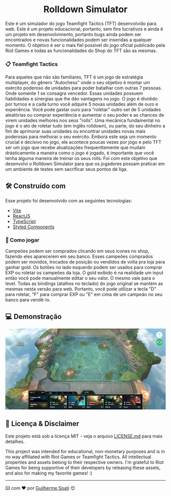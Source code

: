 <h1 align="center">
    Rolldown Simulator
</h1>

Este é um simulador do jogo Teamfight Tactics (TFT) desenvolvido para web. Este é um projeto educacional, portanto, sem fins lucrativos e ainda é um projeto em desenvolvimento, portanto bugs ainda podem ser encontrados e novas funcionalidades podem ser inseridas a qualquer momento. O objetivo é ser o mais fiel possível do jogo oficial publicado pela Riot Games e todas as funcionalidades do Shop do TFT são as mesmas. 

### 📋 Teamfight Tactics

Para aqueles que não são familiares, TFT é um jogo de estratégia multiplayer, do gênero "Autochess" onde o seu objetivo é montar um exército poderoso de unidades para poder batalhar com outras 7 pessoas. Onde somente 1 se consagra vencedor. Essas unidades possuem habilidades e sinergias que lhe dão vantagens no jogo. O jogo é dividido por turnos e a cada turno você adquire 5 novas unidades além de ouro e experiência. Você pode gastar ouro para "roletar" outro set de 5 unidades aleatórias ou comprar experiência e aumentar o seu poder e as chances de virem unidades melhores nos seus "rolls".
Uma mecânica fundamental no jogo é o ato de roletar tudo (em inglês rolldown), ou parte, do seu dinheiro a fim de aprimorar suas unidades ou encontrar unidades novas mais poderosas para melhorar o seu exército. Embora este seja um momento crucial e decisivo no jogo, ele acontece poucas vezes por jogo e pelo TFT ser um jogo que recebe atualizações frequenttemente que mudam drásticamente a maneira como o jogo é jogado, é importante que você tenha alguma maneira de treinar os seus rolls. Foi com este objetivo que desenvolvi o Rolldown Simulator para que os jogadores possam praticar em um ambiente de testes sem sacrificar seus pontos de liga.

## 🛠️ Construído com

Esse projeto foi desenvolvido com as seguintes tecnologias:

- [Vite](https://vitejs.dev)
- [ReactJS](https://reactjs.org)
- [TypeScript](https://www.typescriptlang.org/)
- [Styled Components](https://styled-components.com)


### 🔧 Como jogar

Campeões podem ser comprados clicando em seus ícones no shop, fazendo eles aparecerem em seu banco. Esses campeões comprados podem ser movidos, trocados de posição ou vendidos de volta pra loja para ganhar gold. Os botões no lado esquerdo podem ser usados para comprar EXP ou roletar os campeões da loja. O gold exibido é na realidade um input então você pode manualmente editar o seu valor. O mesmo vale para o level.
Todas as bindings (atalhos no teclado) do jogo original se mantém as mesmas nesta versão para web. Portanto, você pode utilizar a tecla "D" para roletar, "F" para comprar EXP ou "E" em cima de um campeão no seu banco para vendê-lo.

## 💻 Demonstração

<img src=".github/shop.png" alt="Tela inicial da aplicação" title="Tela inicial da aplicação" />

## 📄 Licença & Disclaimer

Este projeto está sob a licença MIT - veja o arquivo [LICENSE.md](LICENSE.md) para mais detalhes.

This project was intended for educational, non-monetary purposes and is in no way affiliated with Riot Games or Teamfight Tactics. All intellectual properties and assets belong to their respective owners. I'm grateful to Riot Games for being supportive of their developers by releasing these assets, and also for making my favorite games! :)

---
⌨️ com ❤️ por [Guilherme Spati](https://github.com/guispati) 😊